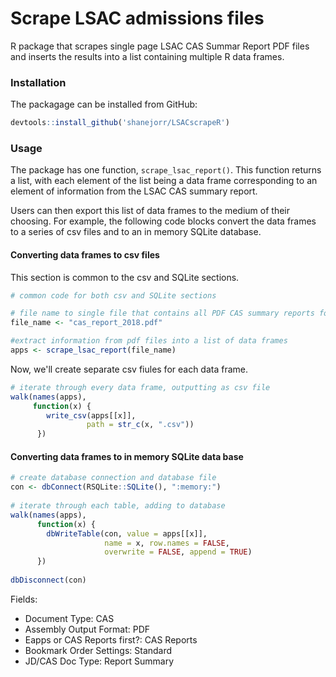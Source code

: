 # Scrape LSAC admissions files

R package that scrapes single page LSAC CAS Summar Report PDF files and inserts the results into a list containing multiple R data frames.

### Installation

The packagage can be installed from GitHub:

```r
devtools::install_github('shanejorr/LSACscrapeR')
```
### Usage

The package has one function, `scrape_lsac_report()`.  This function returns a list, with each element of the list being a data frame corresponding to an element of information from the LSAC CAS summary report.

Users can then export this list of data frames to the medium of their choosing.  For example, the following code blocks convert the data frames to a series of csv files and to an in memory SQLite database.

#### Converting data frames to csv files

This section is common to the csv and SQLite sections.

```r
# common code for both csv and SQLite sections

# file name to single file that contains all PDF CAS summary reports for 2018
file_name <- "cas_report_2018.pdf"

#extract information from pdf files into a list of data frames
apps <- scrape_lsac_report(file_name)
```

Now, we'll create separate csv fiules for each data frame.
```r
# iterate through every data frame, outputting as csv file
walk(names(apps),
     function(x) {
        write_csv(apps[[x]], 
                 path = str_c(x, ".csv"))
      })
```

#### Converting data frames to in memory SQLite data base

```r
# create database connection and database file
con <- dbConnect(RSQLite::SQLite(), ":memory:")
  
# iterate through each table, adding to database
walk(names(apps),
      function(x) {
        dbWriteTable(con, value = apps[[x]], 
                     name = x, row.names = FALSE, 
                     overwrite = FALSE, append = TRUE)
      })
      
dbDisconnect(con)
```

Fields:

* Document Type: CAS
* Assembly Output Format: PDF
* Eapps or CAS Reports first?: CAS Reports
* Bookmark Order Settings: Standard
* JD/CAS Doc Type: Report Summary
